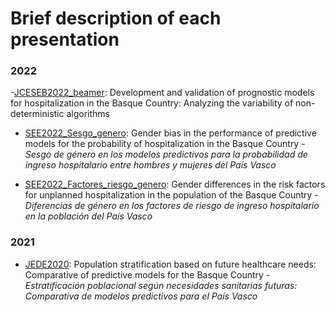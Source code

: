 # Brief description of each presentation

### 2022

-[JCESEB2022_beamer](https://github.com/AlexOlza/ConferenceSlides/blob/main/JCESEB2022_beamer.pdf): Development and validation of prognostic models for hospitalization in the Basque Country: Analyzing the variability of non-deterministic algorithms

- [SEE2022_Sesgo_genero](https://github.com/AlexOlza/ConferenceSlides/blob/main/SEE2022_Sesgo_genero.pdf): Gender bias in the performance of predictive models for the probability of hospitalization in the Basque Country - *Sesgo de género en los modelos predictivos para la probabilidad de ingreso hospitalario entre hombres y mujeres del País Vasco*

- [SEE2022_Factores_riesgo_genero](https://github.com/AlexOlza/ConferenceSlides/blob/main/SEE2022_Factores_riesgo_genero.pdf): Gender differences in the risk factors for unplanned hospitalization in the population of the Basque Country - *Diferencias de género en los factores de riesgo de ingreso hospitalario en la población del País Vasco*

### 2021

- [JEDE2020](https://github.com/AlexOlza/ConferenceSlides/blob/main/JEDE2020.pdf): Population stratification based on future healthcare needs: Comparative of predictive models for the Basque Country - *Estratificación poblacional según necesidades sanitarias futuras: Comparativa de modelos predictivos para el Paı́s Vasco*
